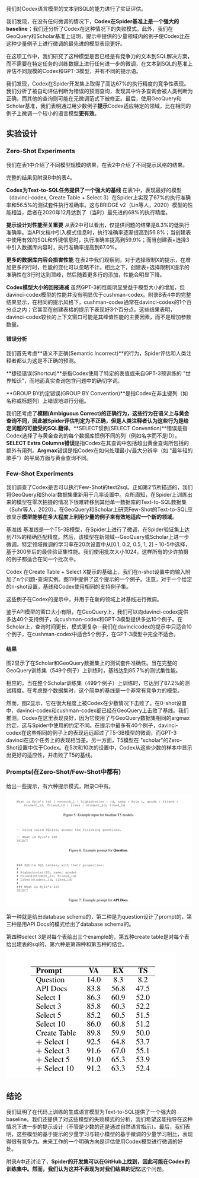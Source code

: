 我们对Codex语言模型的文本到SQL的能力进行了实证评估。

我们发现，在没有任何微调的情况下，**Codex在Spider基准上是一个强大的baseline**；我们还分析了Codex在这种情况下的失败模式。此外，我们在GeoQuery和Scholar基准上证明，提示中提供的少量领域内的例子使Codex比在这种少量例子上进行微调的最先进的模型表现更好。

在这项工作中，我们研究了这种模型是否已经是有竞争力的文本到SQL解决方案，而不需要在特定任务的训练数据上进行任何进一步的微调，在文本到SQL的基准上评估不同规模的Codex和GPT-3模型，并有不同的提示语。

我们发现，Codex在Spider开发集上取得了高达67%的执行精度的竞争性表现。我们分析了被自动评估判断为错误的预测查询，发现其中许多查询会被人类判断为正确，而其他的查询则可能在无微调范式下被修正。最后，使用GeoQuery和Scholar基准，我们表明通过用少数例子**提示**Codex适应特定的领域，比在相同的例子上微调一个较小的语言模型**更有效**。



## 实验设计

### Zero-Shot Experiments

我们在表1中介绍了不同模型规模的结果，在表2中介绍了不同提示风格的结果。

完整的结果见附录B中的表4。

**Codex为Text-to-SQL任务提供了一个强大的基线** 在表1中，表现最好的模型（davinci-codex, Create Table + Select 3）在Spider上实现了67%的执行准确率和56.5%的测试套件执行准确率。这与BRIDGE v2（Lin等人，2020）模型的性能相当，后者在2020年12月达到了（当时）最先进的68%的执行精度。

**提示设计对性能至关重要** 从表2中可以看出，仅提供问题的结果是8.3%的低执行准确率。当API文档中引入模式信息时，执行准确率逐渐提高到56.8%；当创建表中使用有效的SQL和外键信息时，执行准确率提高到59.9%；而当创建表+选择3中引入数据库内容时，执行准确率提高到67.0%。

**更多的数据库内容会损害性能** 在表2中我们观察到，对于选择限制X的提示，在增加更多的行时，性能的变化可以忽略不计。相比之下，创建表+选择限制X提示的准确性在3行时达到顶峰，然后随着更多行的添加，性能会明显下降。

**Codex模型大小的回报递减** 虽然GPT-3的性能明显受益于模型大小的增加，但davinci-codex模型的性能并没有明显优于cushman-codex。附录B表4中的完整结果显示，在相同的提示风格下，cushman-codex通常在davinci-codex的1个百分点之内；它甚至在创建表格的提示下表现好3个百分点。这些结果表明，davinci-codex较长的上下文窗口可能是其峰值性能的主要因素，而不是增加参数数量。



#### 错误分析

我们首先考虑**语义不正确(Semantic Incorrect)**的行为，Spider评估和人类注释者都认为这是不正确的预测。

**捷径错误(Shortcut)**是指Codex使用了特定的表值或来自GPT-3预训练的 "世界知识"，而地面真实查询包含问题中的确切字词。

**GROUP BY约定错误(GROUP BY Convention)**是指Codex在非主键列（如名称或标题列）上错误地进行分组。

我们还考虑了**模糊(Ambiguous Correct)**的正确行为，这些行为在语义上与黄金查询不同，因此被Spider评估判定为不正确，但是**人类注释者认为这些行为是给定问题的可接受的SQL翻译**。**SELECT惯例(SELECT Convention)**错误是指Codex选择了与黄金查询的每个数据库惯例不同的列（例如名字而不是ID）。**SELECT Extra Columns错误**是指Codex在其查询中包括超出黄金查询所包括的额外有用列。**Argmax**错误是指Codex在如何处理最小/最大分辨率（如 "最年轻的歌手"）的平局方面与黄金查询不同。



### Few-Shot Experiments

我们调查了Codex是否可以执行Few-Shot的text2sql。正如第2节所描述的，我们将GeoQuery和Sholar数据集重新用于几率设置中。众所周知，在Spider上训练出来的模型在零次拍摄的情况下很难转移到其他单一数据库的Text-to-SQL数据集（Suhr等人，2020）。在GeoQuery和Scholar上研究Few-Shot的Text-to-SQL应该显示**模型能够在多大程度上利用少量的例子来有效地适应一个新的领域**。

基准线 基准线是一个T5-3B模型，在Spider上进行了微调，在Spider验证集上达到71%的精确匹配精度。然后，该模型在新领域--GeoQuery或Scholar上进一步微调。特定领域微调的学习率在20次设置中从[0.1, 0.2, 0.5, 1, 2] - 10-5中选择，基于300步后的最佳验证集性能。我们使用批次大小1024，这样所有的少许拍摄的例子都适合在同一个批次中。

Codex 在Create Table + Select X提示的基础上，我们在n-shot设置中向输入附加了n个问题-查询实例。图11中提供了这个提示的一个例子。注意，对于一个给定的n-shot设置，基线和Codex使用相同的支持例子集。

这些例子在Codex的提示中，并用于在新的领域上对基线进行微调。

鉴于API模型的窗口大小有限，在GeoQuery上，我们可以向davinci-codex提供多达40个支持例子，向cushman-codex和GPT-3模型提供多达10个例子。在Scholar上，查询时间更长，模式更复杂--我们在davincicodex的提示中只适合10个例子，在cushman-codex中适合5个例子，在GPT-3模型中完全不适合。

#### 结果

图2显示了在Scholar和GeoQuery数据集上的测试套件准确性。当在完整的GeoQuery训练集（549个例子）上训练时，基线达到85.7%的测试集性能。

相应的，当在整个Scholar训练集（499个例子）上训练时，它达到了87.2%的测试精度。在考虑整个数据集时，这个简单的基线是一个非常有竞争力的模型。

然而，图2显示，它在很大程度上被Codex在少数情况下击败了。在0-shot设置中，davinci-codex和cushman-codex都已经在GeoQuery上击败了基线。我们推测，Codex在这里表现良好，因为它使用了与GeoQuery数据集相同的argmax约定，这与Spider中使用的约定不同。在提示中最多有40个例子，davinci-codex在这些相同的例子上的表现远远超过了T5-3B模型的微调，而GPT-3 davinci在这个任务上的表现相当差。另一方面，T5模型在 "scholar"的Zero-Shot设置中优于Codex。在5次和10次的设置中，Codex从这些少数的样本中显示出更好的适应性，并击败了T5的基线。



### Prompts(在Zero-Shot/Few-Shot中都有)

给出一些提示，有六种提示模式，附录C中有。

![image-20220806210401778](mdPICs/image-20220806210401778.png)

第一种就是给出database schema的，第二种是为question设计了prompt的，第三种是用API Docs的模式给出了database schema的。

第四种select 3是对每个表给出三个example的，第五种create table是对每个表给出建表的sql的，第六种是第四种和第五种的结合。

![image-20220806210631235](mdPICs/image-20220806210631235.png)





## 结论

我们证明了在代码上训练的生成语言模型为Text-to-SQL提供了一个强大的baseline。我们还提供了对这些模型的失败模式的分析，我们希望这能指导在这种情况下进一步的提示设计（不管是少数的还是通过自然语言指示）。最后，我们表明，这些模型的基于提示的少量学习与较小模型的基于微调的少量学习相比，表现得很有竞争力。未来工作的一个明确方向是评估使用Codex模型进行微调的好处。



附录A中还讨论了，**Spider的开发集可以在GitHub上找到，因此可能在Codex的训练集中。然而，我们认为这并不表现为对我们结果的记忆**这个问题。